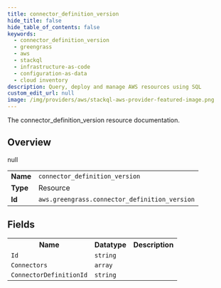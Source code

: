```yaml
---
title: connector_definition_version
hide_title: false
hide_table_of_contents: false
keywords:
  - connector_definition_version
  - greengrass
  - aws
  - stackql
  - infrastructure-as-code
  - configuration-as-data
  - cloud inventory
description: Query, deploy and manage AWS resources using SQL
custom_edit_url: null
image: /img/providers/aws/stackql-aws-provider-featured-image.png
---
```

The connector_definition_version resource documentation.

## Overview
<table><tbody>
<tr><td><b>Name</b></td><td><code>connector_definition_version</code></td></tr>
<tr><td><b>Type</b></td><td>Resource</td></tr>
null
<tr><td><b>Id</b></td><td><code>aws.greengrass.connector_definition_version</code></td></tr>
</tbody></table>

## Fields
<table><tbody>
<tr><th>Name</th><th>Datatype</th><th>Description</th></tr>
<tr><td><code>Id</code></td><td><code>string</code></td><td></td></tr><tr><td><code>Connectors</code></td><td><code>array</code></td><td></td></tr><tr><td><code>ConnectorDefinitionId</code></td><td><code>string</code></td><td></td></tr>
</tbody></table>